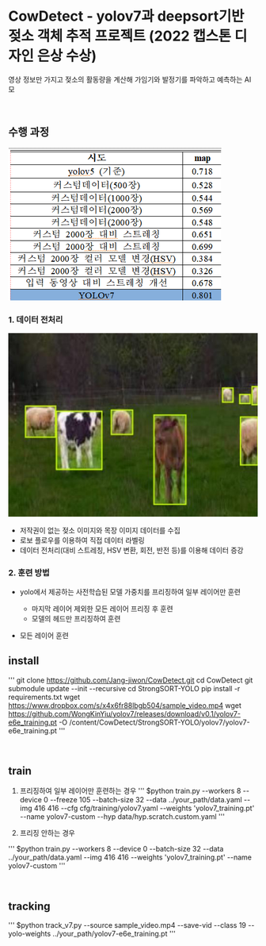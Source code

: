 # CowDetect - yolov7과 deepsort기반 젖소 객체 추적 프로젝트 (2022 캡스톤 디자인 은상 수상)

영상 정보만 가지고 젖소의 활동량을 계산해 가임기와 발정기를 파악하고 예측하는 AI 모

<br/>


## 수행 과정

<img src="https://github.com/Ji-Yeon-98/CowDetect/blob/master/img/%EA%B2%B0%EA%B3%BC%ED%91%9C.png">

<br/>

### 1. 데이터 전처리

<img src="https://github.com/Ji-Yeon-98/CowDetect/blob/master/img/%EB%9D%BC%EB%B2%A8%EB%A7%81.png">

- 저작권이 없는 젖소 이미지와 목장 이미지 데이터를 수집
- 로보 플로우를 이용하여 직접 데이터 라벨링
- 데이터 전처리(대비 스트레칭, HSV 변환, 회전, 반전 등)를 이용해 데이터 증강 


### 2. 훈련 방법

- yolo에서 제공하는 사전학습된 모델 가중치를 프리징하여 일부 레이어만 훈련
  - 마지막 레이어 제외한 모든 레이어 프리징 후 훈련
  - 모델의 헤드만 프리징하여 훈련

- 모든 레이어 훈련


## install

'''
git clone https://github.com/Jang-jiwon/CowDetect.git
cd CowDetect
git submodule update --init --recursive
cd StrongSORT-YOLO
pip install -r requirements.txt
wget https://www.dropbox.com/s/x4x6fr88lbgb504/sample_video.mp4
wget https://github.com/WongKinYiu/yolov7/releases/download/v0.1/yolov7-e6e_training.pt -O /content/CowDetect/StrongSORT-YOLO/yolov7/yolov7-e6e_training.pt
'''

<br/>

## train

1. 프리징하여 일부 레이어만 훈련하는 경우
'''
$python train.py --workers 8 --device 0 --freeze 105 --batch-size 32 --data ../your_path/data.yaml --img 416 416 --cfg cfg/training/yolov7.yaml --weights 'yolov7_training.pt' --name yolov7-custom --hyp data/hyp.scratch.custom.yaml
'''

2. 프리징 안하는 경우

'''
$python train.py --workers 8 --device 0 --batch-size 32 --data ../your_path/data.yaml --img 416 416 --weights 'yolov7_training.pt' --name yolov7-custom 
'''

<br/>

## tracking

'''
$python track_v7.py --source sample_video.mp4 --save-vid --class 19 --yolo-weights ../your_path/yolov7-e6e_training.pt
'''
